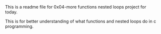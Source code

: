 This is a readme file for 0x04-more functions nested loops project for today.

This is for better understanding of what functions and nested loops do in c programming.
